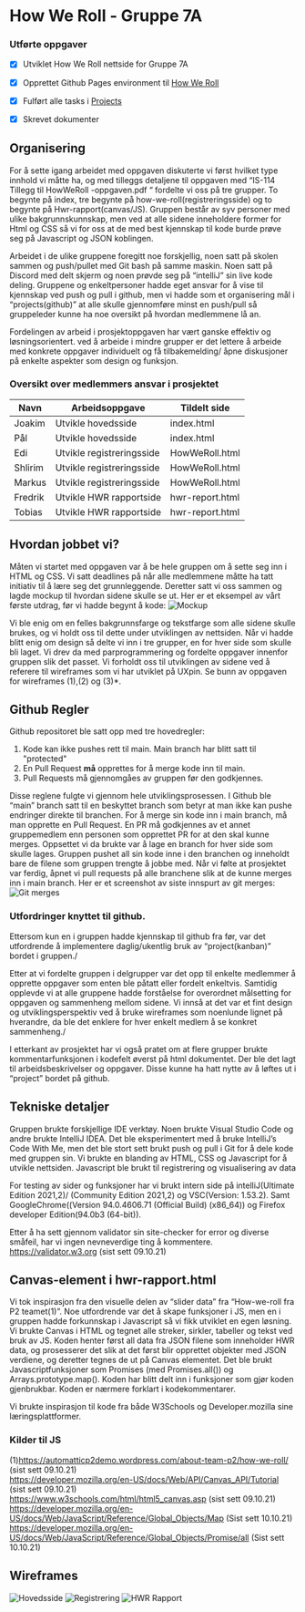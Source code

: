 # How We Roll - Gruppe 7A

### Utførte oppgaver
 - [x] Utviklet How We Roll nettside for Gruppe 7A
 - [x] Opprettet Github Pages environment til [How We Roll](https://tobiaskrok.github.io/gruppe-7a/)
 - [x] Fulført alle tasks i [Projects](https://github.com/TobiasKrok/gruppe-7a/projects/1)
 - [x] Skrevet dokumenter 


## Organisering 

For å sette igang arbeidet med oppgaven diskuterte vi først hvilket type innhold vi måtte ha, og med tilleggs detaljene til oppgaven med “IS-114 Tillegg til HowWeRoll -oppgaven.pdf “ fordelte vi oss på tre grupper. To begynte på index, tre begynte på how-we-roll(registreringsside) og to begynte på Hwr-rapport(canvas/JS). 
Gruppen består av syv personer med ulike bakgrunnskunnskap, men ved at alle sidene inneholdere former for Html og CSS så vi for oss at de med best kjennskap til kode burde prøve seg på Javascript og JSON koblingen. 

Arbeidet i de ulike gruppene foregitt noe forskjellig, noen satt på skolen sammen og push/pullet med Git bash på samme maskin. Noen satt på Discord med delt skjerm og noen prøvde seg på “intelliJ” sin live kode deling. Gruppene og enkeltpersoner hadde eget ansvar for å vise til kjennskap ved push og pull i github, men vi hadde som et organisering mål i “projects(github)” at alle skulle gjennomføre minst en push/pull så gruppeleder kunne ha noe oversikt på hvordan medlemmene lå an. 


Fordelingen av arbeid i prosjektoppgaven har vært ganske effektiv og løsningsorientert.  ved å arbeide i mindre grupper er det lettere å arbeide med konkrete oppgaver individuelt og få tilbakemelding/ åpne diskusjoner på enkelte aspekter som design og funksjon. 
### Oversikt over medlemmers ansvar i prosjektet
 Navn | Arbeidsoppgave | Tildelt side
------------ | ------------- | ------------
 Joakim  |    Utvikle hovedsside        |  index.html
 Pål     |    Utvikle hovedsside        |  index.html
 Edi     |    Utvikle registreringsside |  HowWeRoll.html
 Shlirim |    Utvikle registreringsside |  HowWeRoll.html
 Markus  |    Utvikle registreringsside |  HowWeRoll.html
 Fredrik |    Utvikle HWR rapportside   |  hwr-report.html
 Tobias  |    Utvikle HWR rapportside   |  hwr-report.html

## Hvordan jobbet vi?
Måten vi startet med oppgaven var å be hele gruppen om å sette seg inn i HTML og CSS. Vi satt deadlines på når alle medlemmene måtte ha tatt initiativ til å lære seg det grunnleggende. Deretter satt vi oss sammen og lagde mockup til hvordan sidene skulle se ut. Her er et eksempel av vårt første utdrag, før vi hadde begynt å kode:
![Mockup](https://media.discordapp.net/attachments/881861898340007966/889872086372343818/unknown.png)

Vi ble enig om en felles bakgrunnsfarge og tekstfarge som alle sidene skulle brukes, og vi holdt oss til dette under utviklingen av nettsiden. Når vi hadde blitt enig om design så delte vi inn i tre grupper, en for hver side som skulle bli laget. Vi drev da med parprogrammering og fordelte oppgaver innenfor gruppen slik det passet. 
Vi forholdt oss til utviklingen av sidene ved å referere til wireframes som vi har utviklet på UXpin. Se bunn av oppgaven for wireframes (1),(2) og (3)*.

## Github Regler
Github repositoret ble satt opp med tre hovedregler:

1. Kode kan ikke pushes rett til main. Main branch har blitt satt til "protected"
2. En Pull Request **må** opprettes for å merge kode inn til main.
3. Pull Requests må gjennomgåes av gruppen før den godkjennes.

Disse reglene fulgte vi gjennom hele utviklingsprosessen. I Github ble “main” branch satt til en beskyttet branch som betyr at man ikke kan pushe endringer direkte til branchen. For å merge sin kode inn i main branch, må man opprette en Pull Request. En PR må godkjennes av et annet gruppemedlem enn personen som opprettet PR for at den skal kunne merges. Oppsettet vi da brukte var å lage en branch for hver side som skulle lages. Gruppen pushet all sin kode inne i den branchen og inneholdt bare de filene som gruppen trengte å jobbe med. Når vi følte at prosjektet var ferdig, åpnet vi pull requests på alle branchene slik at de kunne merges inn i main branch. Her er et screenshot av siste innspurt av git merges:\
![Git merges](https://i.imgur.com/UVPGnXX.png)

### Utfordringer knyttet til github.
Ettersom kun en i gruppen hadde kjennskap til github fra før, var det utfordrende å implementere daglig/ukentlig bruk av “project(kanban)” bordet i gruppen./

Etter at vi fordelte gruppen i delgrupper var det opp til enkelte medlemmer å opprette oppgaver som enten ble påtatt eller fordelt enkeltvis. Samtidig opplevde vi at alle gruppene hadde forståelse for overordnet målsetting for oppgaven og sammenheng mellom sidene. Vi innså at det var et fint design og utviklingsperspektiv ved å bruke wireframes som noenlunde lignet på hverandre, da ble det enklere for hver enkelt medlem å se konkret sammenheng./

I etterkant av prosjektet har vi også pratet om at flere grupper brukte kommentarfunksjonen i kodefelt øverst på html dokumentet. Der ble det lagt til arbeidsbeskrivelser og oppgaver. Disse kunne ha hatt nytte av å løftes ut i “project” bordet på github. 

## Tekniske detaljer

Gruppen brukte forskjellige IDE verktøy. Noen brukte Visual Studio Code og andre brukte IntelliJ IDEA. Det ble eksperimentert med å bruke IntelliJ’s Code With Me, men det ble stort sett brukt push og pull i Git for å dele kode med gruppen sin. Vi brukte en blanding av HTML, CSS og Javascript for å utvikle nettsiden. Javascript ble brukt til registrering og visualisering av data

For testing av sider og funksjoner har vi brukt intern side på intelliJ(Ultimate Edition 2021,2)/ (Community Edition 2021,2) og VSC(Version: 1.53.2).
Samt GoogleChrome((Version 94.0.4606.71 (Official Build) (x86_64)) og Firefox developer Edition(94.0b3 (64-bit)). 

Etter å ha sett gjennom validator sin site-checker for error og diverse småfeil, har vi ingen nevneverdige ting å kommentere.
https://validator.w3.org (sist sett 09.10.21)

## Canvas-element i hwr-rapport.html
Vi tok inspirasjon fra den visuelle delen av “slider data” fra “How-we-roll fra P2 teamet(1)”. Noe utfordrende var det å skape funksjoner i JS, men en i gruppen hadde forkunnskap i Javascript så vi fikk utviklet en egen løsning. Vi brukte Canvas i HTML og tegnet alle streker, sirkler, tabeller og tekst ved bruk av JS. Koden henter først all data fra JSON filene som inneholder HWR data, og prosesserer det slik at det først blir opprettet objekter med JSON verdiene, og deretter tegnes de ut på Canvas elementet. Det ble brukt Javascriptfunksjoner som Promises (med Promises.all()) og Arrays.prototype.map(). Koden har blitt delt inn i funksjoner som gjør koden gjenbrukbar. Koden er nærmere forklart i kodekommentarer. 


Vi brukte inspirasjon til kode fra både W3Schools og Developer.mozilla sine læringsplattformer. 

### Kilder til JS
(1)https://automatticp2demo.wordpress.com/about-team-p2/how-we-roll/  (sist sett 09.10.21)  
https://developer.mozilla.org/en-US/docs/Web/API/Canvas_API/Tutorial (sist sett 09.10.21)  
https://www.w3schools.com/html/html5_canvas.asp (sist sett 09.10.21)  
https://developer.mozilla.org/en-US/docs/Web/JavaScript/Reference/Global_Objects/Map (Sist sett 10.10.21)  
https://developer.mozilla.org/en-US/docs/Web/JavaScript/Reference/Global_Objects/Promise/all (Sist sett 10.10.21)  

## Wireframes
![Hovedsside](https://i.imgur.com/zIiOBeK.png)
![Registrering](https://i.imgur.com/wqg8nuu.png)
![HWR Rapport](https://i.imgur.com/cEuAdLI.png)

